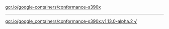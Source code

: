 [gcr.io/google-containers/conformance-s390x](https://hub.docker.com/r/sqeven/conformance-s390x/tags/) 

----
[gcr.io/google_containers/conformance-s390x:v1.13.0-alpha.2 √](https://hub.docker.com/r/sqeven/conformance-s390x/tags/)

